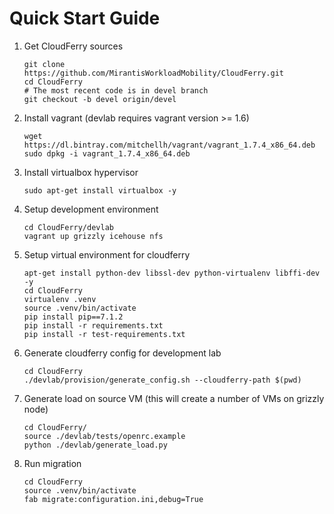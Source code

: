 # Quick Start Guide


1. Get CloudFerry sources
    ```
    git clone https://github.com/MirantisWorkloadMobility/CloudFerry.git
    cd CloudFerry
    # The most recent code is in devel branch
    git checkout -b devel origin/devel
    ```

2. Install vagrant (devlab requires vagrant version >= 1.6)
    ```
    wget https://dl.bintray.com/mitchellh/vagrant/vagrant_1.7.4_x86_64.deb
    sudo dpkg -i vagrant_1.7.4_x86_64.deb
    ```

3. Install virtualbox hypervisor
    ```
    sudo apt-get install virtualbox -y
    ```

4. Setup development environment
    ```
    cd CloudFerry/devlab
    vagrant up grizzly icehouse nfs
    ```

5. Setup virtual environment for cloudferry
    ```
    apt-get install python-dev libssl-dev python-virtualenv libffi-dev -y
    cd CloudFerry
    virtualenv .venv
    source .venv/bin/activate
    pip install pip==7.1.2
    pip install -r requirements.txt
    pip install -r test-requirements.txt
    ```

6. Generate cloudferry config for development lab
    ```
    cd CloudFerry
    ./devlab/provision/generate_config.sh --cloudferry-path $(pwd)
    ```

7. Generate load on source VM (this will create a number of VMs on grizzly node)
    ```
    cd CloudFerry/
    source ./devlab/tests/openrc.example
    python ./devlab/generate_load.py
    ```

8. Run migration
    ```
    cd CloudFerry
    source .venv/bin/activate
    fab migrate:configuration.ini,debug=True
    ```
